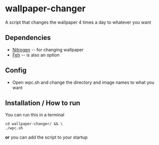 # wallpaper-changer
A script that changes the wallpaper 4 times a day to whatever you want


## Dependencies 
* [Nitrogen](https://github.com/l3ib/nitrogen) -- for changing wallpaper
* [Feh](https://github.com/derf/feh) --  is also an option


## Config
* Open wpc.sh and change the directory and image names to what you want

## Installation / How to run
You can run this in a terminal
```
cd wallpaper-changer/ && \
./wpc.sh
```
**or** you can add the script to your startup
